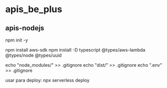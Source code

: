 # apis_be_plus



## apis-nodejs
npm init -y

npm install aws-sdk
npm install -D typescript @types/aws-lambda @types/node @types/uuid

echo "node_modules/" >> .gitignore
echo "dist/" >> .gitignore
echo ".env" >> .gitignore


usar para deploy: npx serverless deploy
